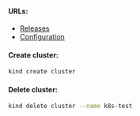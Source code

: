 #### URLs:
- [Releases](https://github.com/kubernetes-sigs/kind/releases)
- [Configuration](https://kind.sigs.k8s.io/docs/user/configuration/)

#### Create cluster:
```bash
kind create cluster
```

#### Delete cluster:
```bash
kind delete cluster --name k8s-test
```

